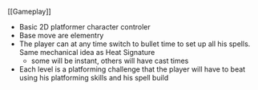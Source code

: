 [[Gameplay]]
- Basic 2D platformer character controler
- Base move are elementry
- The player can at any time switch to bullet time to set up all his spells. Same mechanical idea as Heat Signature
	- some will be instant, others will have cast times
- Each level is a platforming challenge that the player will have to beat using his platforming skills and his spell build

